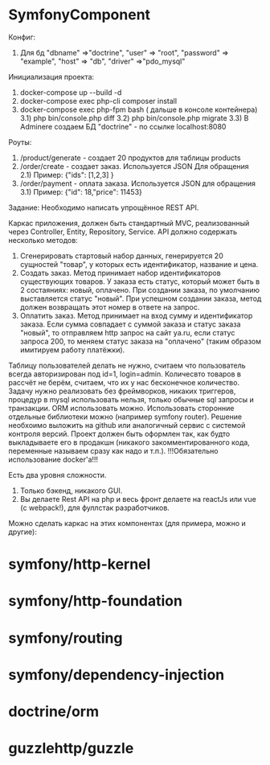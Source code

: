 # SymfonyComponent

Конфиг:
1) Для бд
  "dbname" =>"doctrine",
  "user" => "root",
  "password" => "example",
  "host" => "db",
  "driver" =>"pdo_mysql"
  
Инициализация проекта:
1) docker-compose up --build -d
2) docker-compose exec php-cli composer install
3) docker-compose exec php-fpm bash ( дальше в консоле контейнера)
  3.1) php bin/console.php diff
  3.2) php bin/console.php migrate
  3.3) В Adminere создаем БД "doctrine" - по ссылке localhost:8080
  
 Роуты:
 1) /product/generate - создает 20 продуктов для таблицы products
 2) /order/create - создает заказ. Используется JSON Для обращения 
  2.1) Пример: {"ids": [1,2,3] }
 3) /order/payment - оплата заказа. Используется JSON для обращения
  3.1) Пример: {"id": 18,"price": 11453}
  
  
  Задание: Необходимо написать упрощённое REST API.

Каркас приложения, должен быть стандартный MVC, реализованный через Controller, Entity, Repository, Service.
API должно содержать несколько методов:
1) Сгенерировать стартовый набор данных, генерируется 20 сущностей "товар", у которых есть идентификатор, название и цена.
2) Создать заказ. Метод принимает набор идентификаторов существующих товаров. У заказа есть статус, который может быть в 2 состаяниях: новый, оплачено. При создании заказа, по умолчанию выставляется статус "новый". При успешном создании заказа, метод должен возвращать этот номер в ответе на запрос.
3) Оплатить заказ. Метод принимает на вход сумму и идентификатор заказа. Если сумма совпадает с суммой заказа и статус заказа "новый", то отправляем http запрос на сайт ya.ru, если статус запроса 200, то меняем статус заказа на "оплачено" (таким образом имитируем работу платёжки).

Таблицу пользователей делать не нужно, считаем что пользователь всегда авторизирован под id=1, login=admin.
Количесвто товаров в рассчёт не берём, считаем, что их у нас беcконечное количество.
Задачу нужно реализовать без фреймворков, никаких триггеров, процедур в mysql использовать нельзя, только обычные sql запросы и транзакции. ORM использовать можно.
Использовать сторонние отдельные библиотеки можно (например symfony router).
Решение необхоимо выложить на github или аналогичный сервис с системой контроля версий.
Проект должен быть оформлен так, как будто выкладываете его в продакшн (никакого закомментированного кода, переменные называем сразу как надо и т.п.).
!!!Обязательно использование docker'а!!!

Есть два уровня сложности.
1) Только бэкенд, никакого GUI.
2) Вы делаете Rest API на php и весь фронт делаете на reactJs или vue (с webpack!), для фуллстак разработчиков.

Можно сделать каркас на этих компонентах (для примера, можно и другие):
# symfony/http-kernel
# symfony/http-foundation
# symfony/routing
# symfony/dependency-injection
# doctrine/orm
# guzzlehttp/guzzle

  
